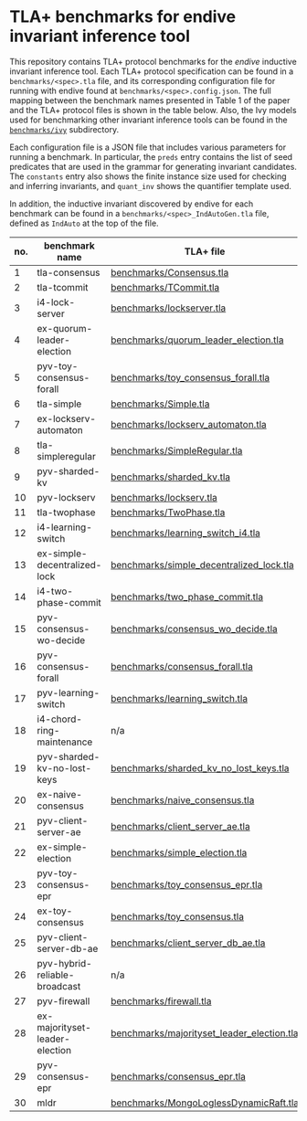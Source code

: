 # TLA+ benchmarks for endive invariant inference tool

This repository contains TLA+ protocol benchmarks for the *endive* inductive invariant inference tool. Each TLA+ protocol specification can be found in a `benchmarks/<spec>.tla` file, and its corresponding configuration file for running with endive found at `benchmarks/<spec>.config.json`. The full mapping between the benchmark names presented in Table 1 of the paper and the TLA+ protocol files is shown in the table below. Also, the Ivy models used for benchmarking other invariant inference tools can be found in the [`benchmarks/ivy`](benchmarks/ivy) subdirectory.

Each configuration file is a JSON file that includes
various parameters for running a benchmark. In particular, the `preds` entry contains the list of seed predicates that are used in the grammar for generating invariant candidates. The `constants` entry also shows the finite instance size used for checking and inferring invariants, and `quant_inv` shows the quantifier template used.

In addition, the inductive invariant discovered by endive for each benchmark can be found in a  `benchmarks/<spec>_IndAutoGen.tla` file, defined as `IndAuto` at the top of the file.

| no. | benchmark name | TLA+ file |
| --- | --- | --- |
| 1 | tla-consensus | [benchmarks/Consensus.tla](benchmarks/Consensus.tla) |
| 2 | tla-tcommit | [benchmarks/TCommit.tla](benchmarks/TCommit.tla) |
| 3 | i4-lock-server | [benchmarks/lockserver.tla](benchmarks/lockserver.tla) |
| 4 | ex-quorum-leader-election | [benchmarks/quorum_leader_election.tla](benchmarks/quorum_leader_election.tla) |
| 5 | pyv-toy-consensus-forall | [benchmarks/toy_consensus_forall.tla](benchmarks/toy_consensus_forall.tla) |
| 6 | tla-simple | [benchmarks/Simple.tla](benchmarks/Simple.tla) |
| 7 | ex-lockserv-automaton | [benchmarks/lockserv_automaton.tla](benchmarks/lockserv_automaton.tla) |
| 8 | tla-simpleregular | [benchmarks/SimpleRegular.tla](benchmarks/SimpleRegular.tla) |
| 9 | pyv-sharded-kv | [benchmarks/sharded_kv.tla](benchmarks/sharded_kv.tla) |
| 10 | pyv-lockserv | [benchmarks/lockserv.tla](benchmarks/lockserv.tla) |
| 11 | tla-twophase | [benchmarks/TwoPhase.tla](benchmarks/TwoPhase.tla) |
| 12 | i4-learning-switch | [benchmarks/learning_switch_i4.tla](benchmarks/learning_switch_i4.tla) |
| 13 | ex-simple-decentralized-lock | [benchmarks/simple_decentralized_lock.tla](benchmarks/simple_decentralized_lock.tla) |
| 14 | i4-two-phase-commit | [benchmarks/two_phase_commit.tla](benchmarks/two_phase_commit.tla) |
| 15 | pyv-consensus-wo-decide | [benchmarks/consensus_wo_decide.tla](benchmarks/consensus_wo_decide.tla) |
| 16 | pyv-consensus-forall | [benchmarks/consensus_forall.tla](benchmarks/consensus_forall.tla) |
| 17 | pyv-learning-switch | [benchmarks/learning_switch.tla](benchmarks/learning_switch.tla) |
| 18 | i4-chord-ring-maintenance | n/a |
| 19 | pyv-sharded-kv-no-lost-keys | [benchmarks/sharded_kv_no_lost_keys.tla](benchmarks/sharded_kv_no_lost_keys.tla) |
| 20 | ex-naive-consensus | [benchmarks/naive_consensus.tla](benchmarks/naive_consensus.tla) |
| 21 | pyv-client-server-ae | [benchmarks/client_server_ae.tla](benchmarks/client_server_ae.tla) |
| 22 | ex-simple-election | [benchmarks/simple_election.tla](benchmarks/simple_election.tla) |
| 23 | pyv-toy-consensus-epr | [benchmarks/toy_consensus_epr.tla](benchmarks/toy_consensus_epr.tla) |
| 24 | ex-toy-consensus | [benchmarks/toy_consensus.tla](benchmarks/toy_consensus.tla) |
| 25 | pyv-client-server-db-ae | [benchmarks/client_server_db_ae.tla](benchmarks/client_server_db_ae.tla) |
| 26 | pyv-hybrid-reliable-broadcast | n/a |
| 27 | pyv-firewall | [benchmarks/firewall.tla](benchmarks/firewall.tla) |
| 28 | ex-majorityset-leader-election | [benchmarks/majorityset_leader_election.tla](benchmarks/majorityset_leader_election.tla) |
| 29 | pyv-consensus-epr | [benchmarks/consensus_epr.tla](benchmarks/consensus_epr.tla) |
| 30 | mldr | [benchmarks/MongoLoglessDynamicRaft.tla](benchmarks/MongoLoglessDynamicRaft.tla) |